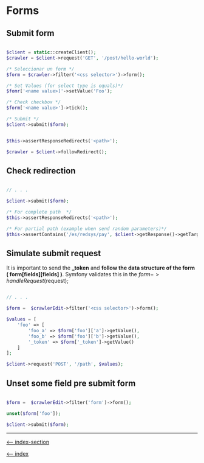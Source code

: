 # Forms

## Submit form

```php

$client = static::createClient();
$crawler = $client->request('GET', '/post/hello-world');

/* Seleccionar un form */
$form = $crawler->filter('<css selector>')->form();

/* Set Values (for select type is equals)*/
$fomr['<name value>]'->setValue('Foo');

/* Check checkbox */
$form['<name value>']->tick();

/* Submit */
$client->submit($form);


$this->assertResponseRedirects('<path>');

$crawler = $client->followRedirect();

```

## Check redirection

```php

// . . .

$client->submit($form);

/* For complete path  */
$this->assertResponseRedirects('<path>');

/* For partial path (example when send random parameters)*/
$this->assertContains('/es/redsys/pay', $client->getResponse()->getTargetUrl());
```

## Simulate submit request

It is important to send the **_token** and **follow the data structure of the form ( form[fields][fields] )**.
Symfony validates this in the $form->handleRequest($request);

```php

// . . .

$form =  $crawlerEdit->filter('<css selector>')->form();

$values = [
    'foo' => [
        'foo_a' => $form['foo']['a']->getValue(),
        'foo_b' => $form['foo']['b']->getValue(),
        '_token' => $form['_token']->getValue()
    ]
];

$client->request('POST', '/path', $values);

```

## Unset some field pre submit form

```php

$form =  $crawlerEdit->filter('form')->form();

unset($form['foo']);

$client->submit($form);

```

---

[<-- index-section](/testing/index.md)

[<-- index](/README.md)
